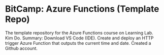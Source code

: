 # BitCamp: Azure Functions (Template Repo)
The template repository for the Azure Functions course on Learning Lab.
Kim Do.
Summary: Download VS Code (IDE). Create and deploy an HTTP trigger Azure Function that outputs the current time and date. Created a Github account. 
